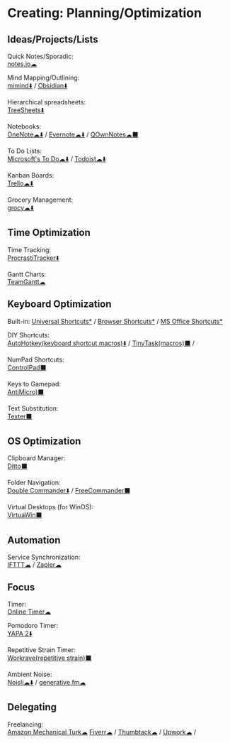 # Creating: Planning/Optimization

## Ideas/Projects/Lists

Quick Notes/Sporadic:  
	[notes.io☁](http://notes.io/)

Mind Mapping/Outlining:  
	[mimind⬇️](https://mimind.cryptobees.com/) / 
	[Obsidian⬇️](https://obsidian.md/)

Hierarchical spreadsheets:  
	[TreeSheets⬇️](http://strlen.com/treesheets/)

Notebooks:  
	[OneNote️☁⬇️](https://www.onenote.com/) / 
	[Evernote☁⬇️](https://evernote.com/) / 
	[QOwnNotes☁⬛](https://www.qownnotes.org/)

To Do Lists:  
	[Microsoft's To Do☁⬇️](https://to-do.microsoft.com/) / 
	[Todoist☁⬇️](https://todoist.com/)

Kanban Boards:  
	[Trello☁⬇️](https://trello.com/)

Grocery Management:  
	[grocy☁⬇️](https://grocy.info/)

## Time Optimization

Time Tracking:  
	[ProcrastiTracker⬇️](http://strlen.com/procrastitracker/)

Gantt Charts:  
	[TeamGantt☁](https://www.teamgantt.com/)

## Keyboard Optimization

Built-in:
	[Universal Shortcuts*](https://stucky.tech/toolbox/u) / 
	[Browser Shortcuts*](https://stucky.tech/toolbox/b) / 
	[MS Office Shortcuts*](https://stucky.tech/toolbox/o)

DIY Shortcuts:  
	[AutoHotkey(keyboard shortcut macros)⬇️](https://www.autohotkey.com/) / 
	[TinyTask(macros)⬛](https://www.tinytask.net/) / 

NumPad Shortcuts:  
	[ControlPad⬛](https://sector-seven.com/software/controlpad)

Keys to Gamepad:  
	[AntiMicro)⬛](https://github.com/AntiMicro/antimicro)

Text Substitution:  
	[Texter⬛](https://texter.en.softonic.com/)

## OS Optimization

Clipboard Manager:  
	[Ditto⬛](https://ditto-cp.sourceforge.io/)

Folder Navigation:  
	[Double Commander⬇️](https://doublecmd.sourceforge.io/) / 
	[FreeCommander⬛](https://freecommander.com/en/summary/)

Virtual Desktops (for WinOS):  
	[VirtuaWin⬛](https://virtuawin.sourceforge.io/)

## Automation

Service Synchronization:  
	[IFTTT☁](https://ifttt.com) / 
	[Zapier☁](https://zapier.com/)

## Focus

Timer:  
	[Online Timer☁](http://www.timer-tab.com/)

Pomodoro Timer:  
	[YAPA 2⬇️](https://github.com/YetAnotherPomodoroApp/YAPA-2)

Repetitive Strain Timer:  
	[Workrave(repetitive strain)⬛](http://www.workrave.org/)

Ambient Noise:  
	[Noisli☁⬇️](https://www.noisli.com/) / 
	[generative.fm☁](https://generative.fm/)

## Delegating

Freelancing:  
	[Amazon Mechanical Turk☁](https://www.mturk.com/)
	[Fiverr☁](https://www.fiverr.com/) / 
	[Thumbtack☁](https://www.thumbtack.com/) / 
	[Upwork☁](https://www.upwork.com/) / 

